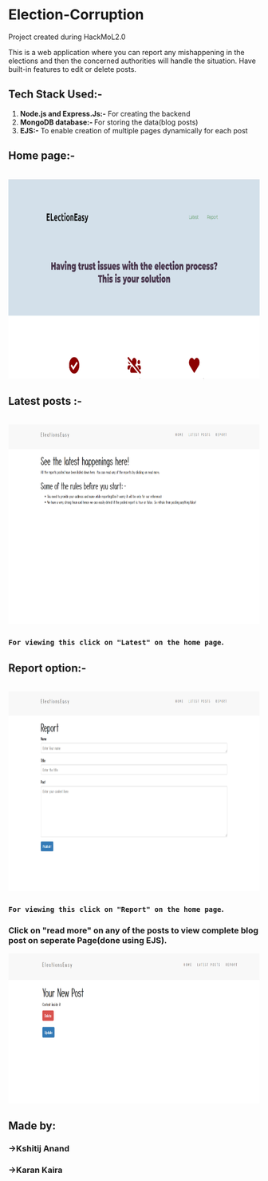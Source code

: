 # Election-Corruption


Project created during HackMoL2.0 

This is a web application where you can report any mishappening in the elections and then the concerned authorities will handle the situation. Have built-in features to edit or delete posts.
## Tech Stack Used:-
1. <b>Node.js and Express.Js:-</b> For creating the backend
2. <b>MongoDB database:- </b> For storing the data(blog posts)
3. <b>EJS:-</b> To enable creation of multiple pages dynamically for each post

## Home page:-
<br>
<img src="screenshots/Screenshot (262).png" alt="Smiley face" width = "700"  height = "400">

## Latest posts :-
<br>
<img src="screenshots/Screenshot (264).png" alt="Smiley face" width = "800"  height = "400">

### `For viewing this click on "Latest" on the home page`.

## Report option:-
<br>
<img src="screenshots/Screenshot (265).png" alt="Smiley face" width = "800"  height = "400">

### `For viewing this click on "Report" on the home page`.

### Click on "read more" on any of the posts to view complete blog post on seperate Page(done using EJS).
<img src="screenshots/Screenshot (282).png" alt="Smiley face" width = "750"  height = "300">

## Made by:
### ->Kshitij Anand
### ->Karan Kaira

